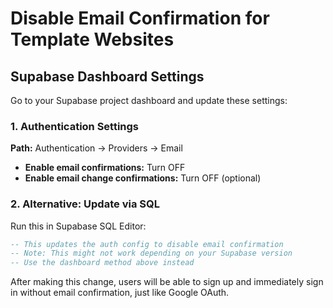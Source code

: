 # Disable Email Confirmation for Template Websites

## Supabase Dashboard Settings

Go to your Supabase project dashboard and update these settings:

### 1. Authentication Settings
**Path:** Authentication → Providers → Email

- **Enable email confirmations:** Turn OFF
- **Enable email change confirmations:** Turn OFF (optional)

### 2. Alternative: Update via SQL
Run this in Supabase SQL Editor:

```sql
-- This updates the auth config to disable email confirmation
-- Note: This might not work depending on your Supabase version
-- Use the dashboard method above instead
```

After making this change, users will be able to sign up and immediately sign in without email confirmation, just like Google OAuth.
